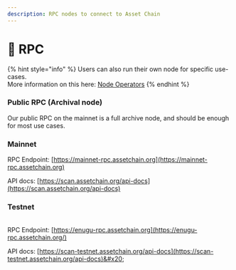 ```yaml
---
description: RPC nodes to connect to Asset Chain
---
```


# 🧱 RPC

{% hint style="info" %}
Users can also run their own node for specific use-cases.\
More information on this here: [Node Operators](operate-a-node.md)
{% endhint %}

### Public RPC (Archival node) <a href="#public-rpc-archival-node" id="public-rpc-archival-node"></a>

Our public RPC on the mainnet is a full archive node, and should be enough for most use cases.



### Mainnet

RPC Endpoint: [https://mainnet-rpc.assetchain.org](https://mainnet-rpc.assetchain.org)

API docs: [https://scan.assetchain.org/api-docs](https://scan.assetchain.org/api-docs)

### Testnet

\
RPC Endpoint: [https://enugu-rpc.assetchain.org](https://enugu-rpc.assetchain.org/)

API docs: [https://scan-testnet.assetchain.org/api-docs](https://scan-testnet.assetchain.org/api-docs)&#x20;
